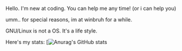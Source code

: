 Hello. I'm new at coding. You can help me any time! (or i can help you)

umm.. for special reasons, im at winbruh for a while.

GNU/Linux is not a OS. It's a life style.

Here's my stats:
[![Anurag's GitHub stats](https://github-readme-stats.vercel.app/api?username=Oki404)
<!---
Oki404/Oki404 is a ✨ special ✨ repository because its `README.md` (this file) appears on your GitHub profile.
You can click the Preview link to take a look at your changes.
--->
